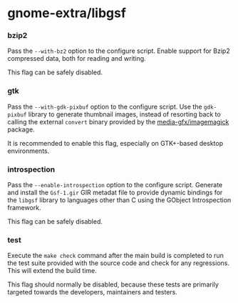 # gnome-extra/libgsf

### bzip2
Pass the `--with-bz2` option to the configure script. Enable support for Bzip2 compressed data, both for reading and writing.

This flag can be safely disabled.

### gtk
Pass the `--with-gdk-pixbuf` option to the configure script. Use the `gdk-pixbuf` library to generate thumbnail images, instead of resorting back to calling the external `convert` binary provided by the [media-gfx/imagemagick](../media-gfx/imagemagick.md) package.

It is recommended to enable this flag, especially on GTK+-based desktop environments.

### introspection
Pass the `--enable-introspection` option to the configure script. Generate and install the `Gsf-1.gir` GIR metadat file to provide dynamic bindings for the `libgsf` library to languages other than C using the GObject Introspection framework.

This flag can be safely disabled.

### test
Execute the `make check` command after the main build is completed to run the test suite provided with the source code and check for any regressions. This will extend the build time.

This flag should normally be disabled, because these tests are primarily targeted towards the developers, maintainers and testers.
